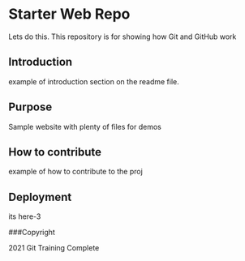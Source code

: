 # Starter Web Repo

Lets do this.
This repository is for showing how Git and GitHub work

## Introduction

example of introduction section on the readme file.

## Purpose

Sample website with plenty of files for demos

## How to contribute

example of how to contribute to the proj

## Deployment

its here-3

###Copyright

2021 Git Training Complete
